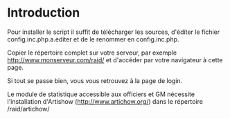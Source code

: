 # Introduction #

Pour installer le script il suffit de télécharger les sources, d'éditer le fichier config.inc.php.a.editer et de le renommer en config.inc.php.

Copier le répertoire complet sur votre serveur, par exemple http://www.monserveur.com/raid/ et d'accéder par votre navigateur à cette page.

Si tout se passe bien, vous vous retrouvez à la page de login.

Le module de statistique accessible aux officiers et GM nécessite l'installation d'Artishow (http://www.artichow.org/) dans le répertoire /raid/artichow/
